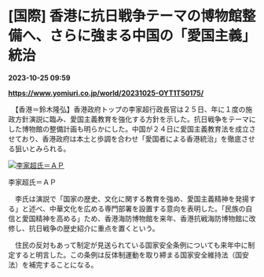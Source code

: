 # [国際] 香港に抗日戦争テーマの博物館整備へ、さらに強まる中国の「愛国主義」統治

**2023-10-25 09:59**

**https://www.yomiuri.co.jp/world/20231025-OYT1T50175/**

　【香港＝鈴木隆弘】香港政府トップの李家超行政長官は２５日、年に１度の施政方針演説に臨み、愛国主義教育を強化する方針を示した。抗日戦争をテーマにした博物館の整備計画も明らかにした。中国が２４日に愛国主義教育法を成立させており、香港政府は本土と歩調を合わせ「愛国者による香港統治」を徹底させる狙いとみられる。

[![李家超氏＝ＡＰ](https://www.yomiuri.co.jp/media/2023/10/20231025-OYT1I50122-1.jpg)](https://www.yomiuri.co.jp/pluralphoto/20231025-OYT1I50122/)

李家超氏＝ＡＰ

　李氏は演説で「国家の歴史、文化に関する教育を強め、愛国主義精神を発揚する」と述べ、中華文化を広める専門部署を設置する意向を表明した。「民族の自信と愛国精神を高める」ため、香港海防博物館を来年、香港抗戦海防博物館に改修し、抗日戦争の歴史紹介に重点を置くという。

　住民の反対もあって制定が見送られている国家安全条例についても来年中に制定すると明言した。この条例は反体制運動を取り締まる国家安全維持法（国安法）を補完することになる。